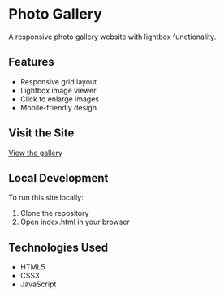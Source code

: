 # Photo Gallery

A responsive photo gallery website with lightbox functionality.

## Features
- Responsive grid layout
- Lightbox image viewer
- Click to enlarge images
- Mobile-friendly design

## Visit the Site
[View the gallery](https://chu3chu4.github.io/photo-gallery/)

## Local Development
To run this site locally:
1. Clone the repository
2. Open index.html in your browser

## Technologies Used
- HTML5
- CSS3
- JavaScript 
